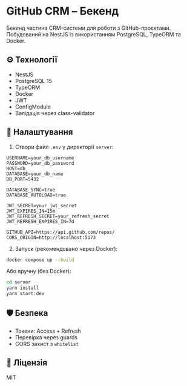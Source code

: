 # GitHub CRM – Бекенд

Бекенд частина CRM-системи для роботи з GitHub-проєктами. Побудований на NestJS із використанням PostgreSQL, TypeORM та Docker.

## ⚙️ Технології

- NestJS
- PostgreSQL 15
- TypeORM
- Docker
- JWT
- ConfigModule
- Валідація через class-validator

## 🔧 Налаштування

1. Створи файл `.env` у директорії `server`:

```env
USERNAME=your_db_username
PASSWORD=your_db_password
HOST=db
DATABASE=your_db_name
DB_PORT=5432

DATABASE_SYNC=true
DATABASE_AUTOLOAD=true

JWT_SECRET=your_jwt_secret
JWT_EXPIRES_IN=15m
JWT_REFRESH_SECRET=your_refresh_secret
JWT_REFRESH_EXPIRES_IN=7d

GITHUB_API=https://api.github.com/repos/
CORS_ORIGIN=http://localhost:5173
```

2. Запуск (рекомендовано через Docker):

```bash
docker compose up --build
```

Або вручну (без Docker):

```bash
cd server
yarn install
yarn start:dev
```


## 🛡 Безпека

- Токени: Access + Refresh
- Перевірка через guards
- CORS захист з `whitelist`

## 📃 Ліцензія

MIT
